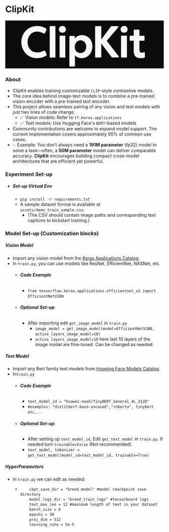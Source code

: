 # ClipKit
<p align="center">
  <img src="https://github.com/anish9/ClipKit/blob/main/assets/clipkit_log.png" alt="ClipKit Logo" width="600"/>
</p>

### About
- ClipKit enables training customizable ```CLIP```-style contrastive models.
- The core idea behind image-text models is to combine a pre-trained vision encoder with a pre-trained text encoder.
- This project allows seamless pairing of any vision and text models with just two lines of code change.
  - ✅ Vision models: Refer to ```tf.keras.applications```
  - ✅ Text models: Use Hugging Face's ```BERT```-based models
- Community contributions are welcome to expand model support. The current implementation covers approximately 95% of common use cases.
- 💡 Example: You don’t always need a **191M parameter** (fp32) model to solve a task—often, a **50M parameter** model can deliver comparable accuracy.
   **ClipKit** encourages building compact cross-model architectures that are efficient yet powerful.

### Experiment Set-up
- ##### Set-up Virtual Env
  - ```pip install -r requirements.txt```
  - A sample dataset format is available at ```assets/demo_train_sample.csv```.
    - (The CSV should contain image paths and corresponding text captions to kickstart training.)

### Model Set-up (Customization blocks)
##### Vision Model
- Import any vision model from the <a href="https://keras.io/api/applications/">Keras Applications Catalog</a>.
- In ```train.py```, you can use models like ResNet, EfficientNet, NASNet, etc.
  - ###### **Code Example**
    - ```from tensorflow.keras.applications.efficientnet_v2 import EfficientNetV2B0```
  - ###### **Optional Set-up**:
    - After importing edit ```get_image_model``` in ```train.py```
      - ```image_model = get_image_model(model=EfficientNetV2B0, active_layers_image_model=10)```
      - ```active_layers_image_model=10``` here last 10 layers of the image model are fine-tuned. Can be changed as needed.
      
##### Text Model
- Import any Bert family text models from <a href="https://huggingface.co/models?search=bert">Hugging Face Models Catalog</a>.
- In```train.py```
  - ###### **Code Example**
    - ```text_model_id = "huawei-noah/TinyBERT_General_4L_312D" ```
    - ```#examples: "distilbert-base-uncased","roberta", tinybert etc...```
  - ###### **Optional Set-up**:
    - After setting up ```text_model_id```, Edit ```get_text_model``` in ```train.py```. If needed turn ```trainable=False``` (Not recommended).
    - ```text_model, tokenizer = get_text_model(model_id=text_model_id, trainable=True)```

##### HyperParameters
- In ```train.py``` we can edit as needed:
  
  - ```
        ckpt_save_dir = "breed_model" #model checkpoint save directory
        model_logs_dir = "breed_train_logs" #tensorboard logs
        text_max_len = 12 #maximum length of text in your dataset
        batch_size = 8  
        epochs = 30
        proj_dim = 512 
        learning_rate = 5e-5
    ```  

